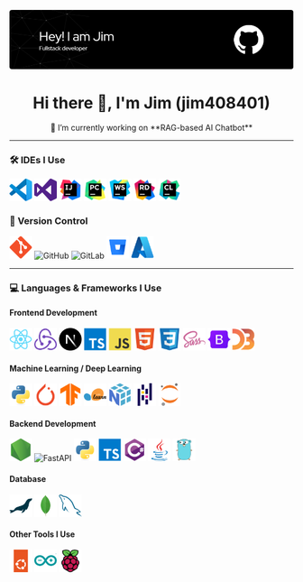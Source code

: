 <!-- Profile Banner -->
![Header](./github-header.png)

<!--
**jim408401/jim408401** is a ✨ special ✨ repository because its README.md appears on your GitHub profile.
-->

<h1 align="center">Hi there 👋, I'm Jim (jim408401)</h1>
<p align="center">
  🔭 I’m currently working on **RAG-based AI Chatbot**  
</p>

---

### 🛠 IDEs I Use
<p align="left">
  <img src="https://raw.githubusercontent.com/devicons/devicon/master/icons/vscode/vscode-original.svg" alt="VS Code" width="40" />
  <img src="https://raw.githubusercontent.com/devicons/devicon/master/icons/visualstudio/visualstudio-plain.svg" alt="Visual Studio" width="40" />
  <img src="https://raw.githubusercontent.com/devicons/devicon/master/icons/intellij/intellij-original.svg" alt="IntelliJ IDEA" width="40" />
  <img src="https://raw.githubusercontent.com/devicons/devicon/master/icons/pycharm/pycharm-original.svg" alt="PyCharm" width="40" />
  <img src="https://raw.githubusercontent.com/devicons/devicon/master/icons/webstorm/webstorm-original.svg" alt="WebStorm" width="40" />
  <img src="https://raw.githubusercontent.com/devicons/devicon/master/icons/rider/rider-original.svg" alt="Rider" width="40" />
  <img src="https://raw.githubusercontent.com/devicons/devicon/master/icons/clion/clion-original.svg" alt="CLion" width="40" />
</p>

### 🔧 Version Control
<p align="left">
  <img src="https://raw.githubusercontent.com/devicons/devicon/master/icons/git/git-original.svg" alt="Git" width="40" />
  <img src="https://github.githubassets.com/images/modules/logos_page/GitHub-Mark.png" alt="GitHub" width="40" />
  <img src="https://about.gitlab.com/images/press/logo/png/gitlab-logo-500.png" alt="GitLab" width="40" />
  <img src="https://raw.githubusercontent.com/devicons/devicon/master/icons/bitbucket/bitbucket-original.svg" alt="Bitbucket" width="40" />
  <img src="https://raw.githubusercontent.com/devicons/devicon/master/icons/azure/azure-original.svg" alt="Azure DevOps" width="40" />
</p>

---

### 💻 Languages & Frameworks I Use

#### Frontend Development
<p align="left">
  <img src="https://raw.githubusercontent.com/devicons/devicon/master/icons/react/react-original.svg" alt="React" width="40" />
  <img src="https://raw.githubusercontent.com/devicons/devicon/master/icons/redux/redux-original.svg" alt="Redux" width="40" />
  <img src="https://raw.githubusercontent.com/devicons/devicon/master/icons/nextjs/nextjs-original.svg" alt="Next.js" width="40" />
  <img src="https://raw.githubusercontent.com/devicons/devicon/master/icons/typescript/typescript-original.svg" alt="TypeScript" width="40" />
  <img src="https://raw.githubusercontent.com/devicons/devicon/master/icons/javascript/javascript-original.svg" alt="JavaScript" width="40" />
  <img src="https://raw.githubusercontent.com/devicons/devicon/master/icons/html5/html5-original.svg" alt="HTML5" width="40" />
  <img src="https://raw.githubusercontent.com/devicons/devicon/master/icons/css3/css3-original.svg" alt="CSS3" width="40" />
  <img src="https://raw.githubusercontent.com/devicons/devicon/master/icons/sass/sass-original.svg" alt="Sass" width="40" />
  <img src="https://raw.githubusercontent.com/devicons/devicon/master/icons/bootstrap/bootstrap-original.svg" alt="Bootstrap" width="40" />
  <img src="https://raw.githubusercontent.com/devicons/devicon/master/icons/d3js/d3js-original.svg" alt="D3.js" width="40" />
</p>

#### Machine Learning / Deep Learning
<p align="left">
  <img src="https://raw.githubusercontent.com/devicons/devicon/master/icons/python/python-original.svg" alt="Python" width="40" />
  <img src="https://raw.githubusercontent.com/devicons/devicon/master/icons/pytorch/pytorch-original.svg" alt="PyTorch" width="40" />
  <img src="https://raw.githubusercontent.com/devicons/devicon/master/icons/tensorflow/tensorflow-original.svg" alt="TensorFlow" width="40" />
  <img src="https://raw.githubusercontent.com/devicons/devicon/master/icons/scikitlearn/scikitlearn-original.svg" alt="scikit-learn" width="40" />
  <img src="https://raw.githubusercontent.com/devicons/devicon/master/icons/numpy/numpy-original.svg" alt="NumPy" width="40" />
  <img src="https://raw.githubusercontent.com/devicons/devicon/master/icons/pandas/pandas-original.svg" alt="pandas" width="40" />
  <img src="https://raw.githubusercontent.com/devicons/devicon/master/icons/jupyter/jupyter-original.svg" alt="Jupyter" width="40" />
</p>

#### Backend Development
<p align="left">
  <img src="https://raw.githubusercontent.com/devicons/devicon/master/icons/nodejs/nodejs-original.svg" alt="Node.js" width="40" />
  <img src="https://fastapi.tiangolo.com/img/logo-margin/logo-teal.png" alt="FastAPI" width="40" />
  <img src="https://raw.githubusercontent.com/devicons/devicon/master/icons/python/python-original.svg" alt="Python" width="40" />
  <img src="https://raw.githubusercontent.com/devicons/devicon/master/icons/typescript/typescript-original.svg" alt="TypeScript" width="40" />
  <img src="https://raw.githubusercontent.com/devicons/devicon/master/icons/csharp/csharp-original.svg" alt="C#" width="40" />
  <img src="https://raw.githubusercontent.com/devicons/devicon/master/icons/java/java-original.svg" alt="Java" width="40" />
  <img src="https://raw.githubusercontent.com/devicons/devicon/master/icons/go/go-original.svg" alt="Go" width="40" />
</p>

#### Database
<p align="left">
  <img src="https://raw.githubusercontent.com/devicons/devicon/master/icons/mariadb/mariadb-original.svg" alt="MariaDB" width="40" />
  <img src="https://raw.githubusercontent.com/devicons/devicon/master/icons/mongodb/mongodb-original.svg" alt="MongoDB" width="40" />
  <img src="https://raw.githubusercontent.com/devicons/devicon/master/icons/mysql/mysql-original.svg" alt="MySQL" width="40" />
</p>

#### Other Tools I Use
<p align="left">
  <img src="https://raw.githubusercontent.com/devicons/devicon/master/icons/ubuntu/ubuntu-plain.svg" alt="Ubuntu" width="40" />
  <img src="https://raw.githubusercontent.com/devicons/devicon/master/icons/arduino/arduino-original.svg" alt="Arduino" width="40" />
  <img src="https://raw.githubusercontent.com/devicons/devicon/master/icons/raspberrypi/raspberrypi-original.svg" alt="Raspberry Pi" width="40" />
</p>
